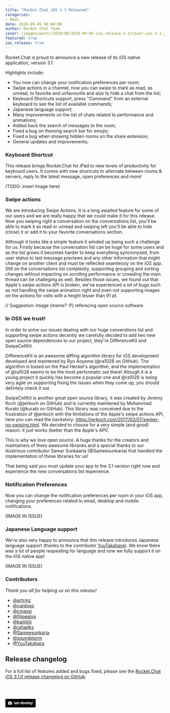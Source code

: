 ```yaml
---
title: "Rocket.Chat iOS 3.1 Released"
categories:
- News
date: 2018-09-05 08:00:00
author: Rocket.Chat Team
cover: /images/posts/2018/09/2018-09-05-ios_release-3-1/cover-ios-3-1.jpg
featured: true
ios_release: true
---
```


Rocket.Chat is proud to announce a new release of its iOS native application, version 3.1.

Highlights include:

- You now can change your notification preferences per room;
- Swipe actions in a channel, now you can swipe to mark as read, as unread, to favorite and unfavourite and also to hide a chat from the list;
- Keyboard Shortcuts support, press "Command" from an external keyboard to see the list of available commands;
- Japanese language support;
- Many improvements on the list of chats related to performance and animations;
- Added back the search of messages to the room;
- Fixed a bug on theming search bar for emojis;
- Fixed a bug when showing hidden rooms on the share extension;
- General updates and improvements;

### Keyboard Shortcut

This release brings Rocket.Chat for iPad to new levels of productivity for keyboard users. It comes with new shortcuts to alternate between rooms & servers, reply to the latest message, open preferences and more!

(TODO: insert image here)

### Swipe actions

We are introducing Swipe Actions. It is a long awaited feature for some of our users and we are really happy that we could make it for this release.
Now you swiping right a conversation on the conversations list, you'll be able to mark it as read or unread and swiping left you'll be able to hide (close)
it or add it to your favorite conversations section.

Although it looks like a simple feature it winded up being such a challenge for us. Firstly because the conversation list can be huge for some users
and as the list grows it becomes harder to keep everything syncronyzed, from user status to last message previews and any other information that might change on another client
and must be reflected seamlessly on the iOS app. Still on the conversations list complexity, supporting grouping and sorting changes without impacting on scrolling performance or
crowding the main thread can be challeging as well. Besides those issues, we found out that Apple's swipe actions API is broken, we've experienced a lot of bugs such as not handling the swipe
animation right and even not supporting images on the actions for cells with a height lesser than 91 pt.

// Suggestion: Image (meme? :P) referecing open source software

### In OSS we trust!

In order to solve our issues dealing with our huge converstions list and supporting swipe actions decently we carefully decided to add two new open source dependencies
to our project, they're DifferenceKit and SwipeCellKit.

DifferenceKit is an awesome diffing algorithm library for iOS development developed and maintened by Ryo Aoyama (@ra1028 on GitHub).
The algorithm is based on the Paul Heckel's algorithm, and the implementation of @ra1028 seems to be the most performatic out there!
Altough it is a young project it quickly has become a popular one and @ra1028 is being very agile on supporting fixing the issues when they come up, you should defintely check it out.

SwipeCellKit is another great open source library, it was created by Jeremy Koch (@jerkoch on GitHub) and is currently maintened by Mohammad Kurabi (@kurabi on GitHub).
This library was conceived due to the frustration of @jerkoch with the limitations of the Apple's swipe actions API, here you can read the backstory: https://jerkoch.com/2017/02/07/swiper-no-swiping.html.
We decided to choose for a very simple (and good) reason: it just works (better than the Apple's API).

This is why we love open source. A huge thanks for the creators and maintainers of there awesome libraries and a special thanks to our illustrious contributor Samar Sunkaaria (@Sameesunkaria) that handled the implementation of these libraries for us!

That being said you must update your app to the 3.1 version right now and experience the new conversations list experience.

### Notification Preferences

Now you can change the notification preferences per room in your iOS app, changing your preferences related to email, desktop and mobile notifications.

(IMAGE IN ISSUE)

### Japanese Language support

We're also very happy to announce that this release introduces Japanese language support (thanks to the contributor [YuuTakahara](https://github.com/YuuTakahara)). We know there was a lot of people requesting for language and now we fully support it on the iOS native app!

(IMAGE IN ISSUE)

### Contributors

_Thank you all for helping us on this release!_

* [@artrmz](https://github.com/artrmz)
* [@cardoso](https://github.com/cardoso)
* [@cmassi](https://github.com/cmassi)
* [@filipealva](https://github.com/filipealva)
* [@kaiiiiiiiii](https://github.com/kaiiiiiiiii)
* [@rafaelks](https://github.com/rafaelks)
* [@Sameesunkaria](https://github.com/Sameesunkaria)
* [@soundstorm](https://github.com/soundstorm)
* [@YuuTakahara](https://github.com/YuuTakahara)

## Release changelog

For a full list of features added and bugs fixed, please see the [Rocket.Chat iOS 3.1.0 release changelog on GitHub](https://github.com/RocketChat/Rocket.Chat.iOS/releases/tag/v3.1.0).

<br/>
<br/>

<a style="background-color:black;color:white;text-decoration:none;padding:4px 6px;font-family:-apple-system, BlinkMacSystemFont, &quot;San Francisco&quot;, &quot;Helvetica Neue&quot;, Helvetica, Ubuntu, Roboto, Noto, &quot;Segoe UI&quot;, Arial, sans-serif;font-size:12px;font-weight:bold;line-height:1.2;display:inline-block;border-radius:3px" href="https://unsplash.com/@nativemello?utm_medium=referral&amp;utm_campaign=photographer-credit&amp;utm_content=creditBadge" target="_blank" rel="noopener noreferrer" title="Download free do whatever you want high-resolution photos from ian dooley"><span style="display:inline-block;padding:2px 3px"><svg xmlns="http://www.w3.org/2000/svg" style="height:12px;width:auto;position:relative;vertical-align:middle;top:-1px;fill:white" viewBox="0 0 32 32"><title>unsplash-logo</title><path d="M20.8 18.1c0 2.7-2.2 4.8-4.8 4.8s-4.8-2.1-4.8-4.8c0-2.7 2.2-4.8 4.8-4.8 2.7.1 4.8 2.2 4.8 4.8zm11.2-7.4v14.9c0 2.3-1.9 4.3-4.3 4.3h-23.4c-2.4 0-4.3-1.9-4.3-4.3v-15c0-2.3 1.9-4.3 4.3-4.3h3.7l.8-2.3c.4-1.1 1.7-2 2.9-2h8.6c1.2 0 2.5.9 2.9 2l.8 2.4h3.7c2.4 0 4.3 1.9 4.3 4.3zm-8.6 7.5c0-4.1-3.3-7.5-7.5-7.5-4.1 0-7.5 3.4-7.5 7.5s3.3 7.5 7.5 7.5c4.2-.1 7.5-3.4 7.5-7.5z"></path></svg></span><span style="display:inline-block;padding:2px 3px">ian dooley</span></a>
